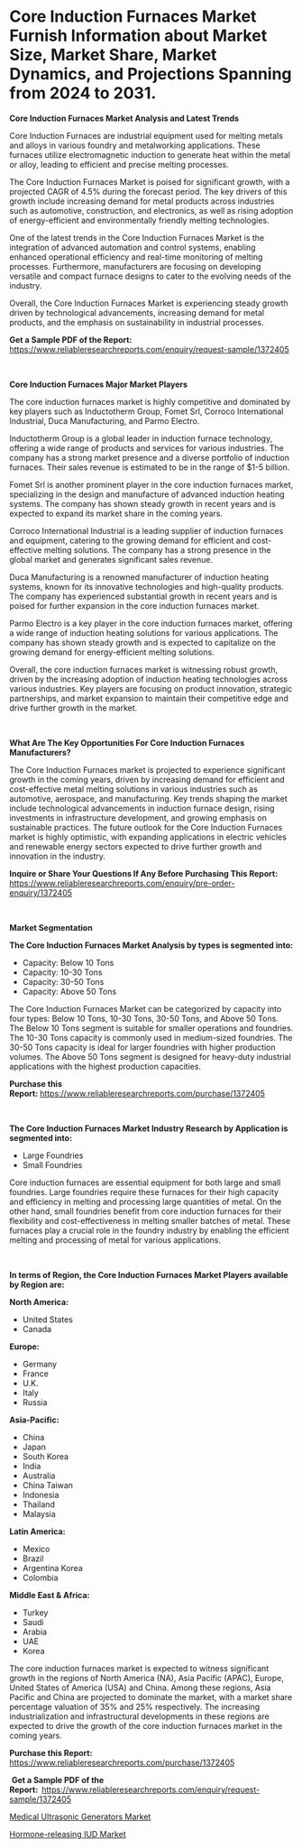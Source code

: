 <p><h1>Core Induction Furnaces Market Furnish Information about Market Size, Market Share, Market Dynamics, and Projections Spanning from 2024 to 2031.</h1></p><p><strong>Core Induction Furnaces Market Analysis and Latest Trends</strong></p>
<p><p>Core Induction Furnaces are industrial equipment used for melting metals and alloys in various foundry and metalworking applications. These furnaces utilize electromagnetic induction to generate heat within the metal or alloy, leading to efficient and precise melting processes.</p><p>The Core Induction Furnaces Market is poised for significant growth, with a projected CAGR of 4.5% during the forecast period. The key drivers of this growth include increasing demand for metal products across industries such as automotive, construction, and electronics, as well as rising adoption of energy-efficient and environmentally friendly melting technologies.</p><p>One of the latest trends in the Core Induction Furnaces Market is the integration of advanced automation and control systems, enabling enhanced operational efficiency and real-time monitoring of melting processes. Furthermore, manufacturers are focusing on developing versatile and compact furnace designs to cater to the evolving needs of the industry.</p><p>Overall, the Core Induction Furnaces Market is experiencing steady growth driven by technological advancements, increasing demand for metal products, and the emphasis on sustainability in industrial processes.</p></p>
<p><strong>Get a Sample PDF of the Report:&nbsp;</strong> <a href="https://www.reliableresearchreports.com/enquiry/request-sample/1372405">https://www.reliableresearchreports.com/enquiry/request-sample/1372405</a></p>
<p>&nbsp;</p>
<p><strong>Core Induction Furnaces Major Market Players</strong></p>
<p><p>The core induction furnaces market is highly competitive and dominated by key players such as Inductotherm Group, Fomet Srl, Corroco International Industrial, Duca Manufacturing, and Parmo Electro. </p><p>Inductotherm Group is a global leader in induction furnace technology, offering a wide range of products and services for various industries. The company has a strong market presence and a diverse portfolio of induction furnaces. Their sales revenue is estimated to be in the range of $1-5 billion.</p><p>Fomet Srl is another prominent player in the core induction furnaces market, specializing in the design and manufacture of advanced induction heating systems. The company has shown steady growth in recent years and is expected to expand its market share in the coming years.</p><p>Corroco International Industrial is a leading supplier of induction furnaces and equipment, catering to the growing demand for efficient and cost-effective melting solutions. The company has a strong presence in the global market and generates significant sales revenue.</p><p>Duca Manufacturing is a renowned manufacturer of induction heating systems, known for its innovative technologies and high-quality products. The company has experienced substantial growth in recent years and is poised for further expansion in the core induction furnaces market.</p><p>Parmo Electro is a key player in the core induction furnaces market, offering a wide range of induction heating solutions for various applications. The company has shown steady growth and is expected to capitalize on the growing demand for energy-efficient melting solutions.</p><p>Overall, the core induction furnaces market is witnessing robust growth, driven by the increasing adoption of induction heating technologies across various industries. Key players are focusing on product innovation, strategic partnerships, and market expansion to maintain their competitive edge and drive further growth in the market.</p></p>
<p>&nbsp;</p>
<p><strong>What Are The Key Opportunities For Core Induction Furnaces Manufacturers?</strong></p>
<p><p>The Core Induction Furnaces market is projected to experience significant growth in the coming years, driven by increasing demand for efficient and cost-effective metal melting solutions in various industries such as automotive, aerospace, and manufacturing. Key trends shaping the market include technological advancements in induction furnace design, rising investments in infrastructure development, and growing emphasis on sustainable practices. The future outlook for the Core Induction Furnaces market is highly optimistic, with expanding applications in electric vehicles and renewable energy sectors expected to drive further growth and innovation in the industry.</p></p>
<p><strong>Inquire or Share Your Questions If Any Before Purchasing This Report:</strong> <a href="https://www.reliableresearchreports.com/enquiry/pre-order-enquiry/1372405">https://www.reliableresearchreports.com/enquiry/pre-order-enquiry/1372405</a></p>
<p>&nbsp;</p>
<p><strong>Market Segmentation</strong></p>
<p><strong>The Core Induction Furnaces Market Analysis by types is segmented into:</strong></p>
<p><ul><li>Capacity: Below 10 Tons</li><li>Capacity: 10-30 Tons</li><li>Capacity: 30-50 Tons</li><li>Capacity: Above 50 Tons</li></ul></p>
<p><p>The Core Induction Furnaces Market can be categorized by capacity into four types: Below 10 Tons, 10-30 Tons, 30-50 Tons, and Above 50 Tons. The Below 10 Tons segment is suitable for smaller operations and foundries. The 10-30 Tons capacity is commonly used in medium-sized foundries. The 30-50 Tons capacity is ideal for larger foundries with higher production volumes. The Above 50 Tons segment is designed for heavy-duty industrial applications with the highest production capacities.</p></p>
<p><strong>Purchase this Report:&nbsp;</strong><a href="https://www.reliableresearchreports.com/purchase/1372405">https://www.reliableresearchreports.com/purchase/1372405</a></p>
<p>&nbsp;</p>
<p><strong>The Core Induction Furnaces Market Industry Research by Application is segmented into:</strong></p>
<p><ul><li>Large Foundries</li><li>Small Foundries</li></ul></p>
<p><p>Core induction furnaces are essential equipment for both large and small foundries. Large foundries require these furnaces for their high capacity and efficiency in melting and processing large quantities of metal. On the other hand, small foundries benefit from core induction furnaces for their flexibility and cost-effectiveness in melting smaller batches of metal. These furnaces play a crucial role in the foundry industry by enabling the efficient melting and processing of metal for various applications.</p></p>
<p>&nbsp;</p>
<p><strong>In terms of Region, the Core Induction Furnaces Market Players available by Region are:</strong></p>
<p>
    <p> <strong> North America: </strong>
        <ul>
            <li>United States</li>
            <li>Canada</li>
        </ul>
        </p> 
    <p> <strong> Europe: </strong>
        <ul>
            <li>Germany</li>
            <li>France</li>
            <li>U.K.</li>
            <li>Italy</li>
            <li>Russia</li>
        </ul>
        </p> 
    <p> <strong> Asia-Pacific: </strong>
        <ul>
            <li>China</li>
            <li>Japan</li>
            <li>South Korea</li>
            <li>India</li>
            <li>Australia</li>
            <li>China Taiwan</li>
            <li>Indonesia</li>
            <li>Thailand</li>
            <li>Malaysia</li>
        </ul>
        </p> 
    <p> <strong> Latin America: </strong>
        <ul>
            <li>Mexico</li>
            <li>Brazil</li>
            <li>Argentina Korea</li>
            <li>Colombia</li>
        </ul>
        </p> 
    <p> <strong> Middle East & Africa: </strong>
        <ul>
            <li>Turkey</li>
            <li>Saudi</li>
            <li>Arabia</li>
            <li>UAE</li>
            <li>Korea</li>
        </ul>
    </p>
    </p>
<p><p>The core induction furnaces market is expected to witness significant growth in the regions of North America (NA), Asia Pacific (APAC), Europe, United States of America (USA) and China. Among these regions, Asia Pacific and China are projected to dominate the market, with a market share percentage valuation of 35% and 25% respectively. The increasing industrialization and infrastructural developments in these regions are expected to drive the growth of the core induction furnaces market in the coming years.</p></p>
<p><strong>Purchase this Report: </strong><a href="https://www.reliableresearchreports.com/purchase/1372405">https://www.reliableresearchreports.com/purchase/1372405</a></p>
<p>&nbsp;<strong>Get a Sample PDF of the Report:&nbsp;&nbsp;</strong><a href="https://www.reliableresearchreports.com/enquiry/request-sample/1372405">https://www.reliableresearchreports.com/enquiry/request-sample/1372405</a></p>
<p><strong></strong></p>
<p><p><a href="https://issuu.com/reportprime-2/docs/medical-ultrasonic-generators-market-size-2030.ppt">Medical Ultrasonic Generators Market</a></p><p><a href="https://issuu.com/reportprime-2/docs/hormone-releasing-iud-market-size-2030.pptx">Hormone-releasing IUD Market</a></p></p>